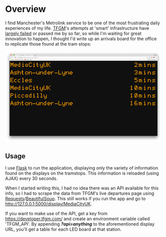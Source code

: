 # Overview

I find Manchester's Metrolink service to be one of the most frustrating daily experiences of my life. [TFGM](https://tfgm.com/)'s attempts at 'smart' infrastructure have [largely failed](https://startupsventurecapital.com/a-beginners-guide-to-using-my-get-me-there-manchester-s-hilarious-attempt-at-reinventing-london-s-70a6d1dde246) or passed me by so far, so while I'm waiting for great innovation to happen, I thought I'd write up an arrivals board for the office to replicate those found at the tram stops:

![Scrape Example](https://github.com/jrmedd/MetDisplay/blob/master/scrape_board.png?raw=true)

## Usage

I use [Flask](http://flask.pocoo.org/docs/0.12/quickstart/) to run the application, displaying only the variety of information found on the displays on the tramstops. This information is reloaded (using AJAX) every 30 seconds.

When I started writing this, I had no idea there was an API available for this info, so I had to scrape the data from TFGM's live departures page using [Requests](http://docs.python-requests.org/en/master/)/[BeautifulSoup](https://www.crummy.com/software/BeautifulSoup/). This still works if you run the app and go to http://127.0.0.1:5000/display/MediaCityUK.

If you want to make use of the API, get a key from https://developer.tfgm.com/ and create an environment variable called 'TFGM_API'. By appending ***?api=anything*** to the aforementioned display URL, you'll get a table for each LED board at that station.
